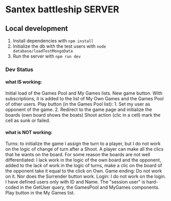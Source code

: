 # Santex battleship SERVER

## Local development

1. Install dependencies with `npm install`
2. Initialize the db with the test users with `node database/loadTestMongoData`
3. Run the server with `npm run dev`


### Dev Status

#### what IS working:
Initial load of the Games Pool and My Games lists.
New game button. With subscriptions, it is added to the list of My Own Games and the Games Pool of other users.
Play button (in the Games Pool list): 1. Set my user as opponent of the game. 2. Redirect to the game page and initialize the boards (own board shows the boats)
Shoot action (clic in a cell) mark the cell as sunk or failed.

#### what is NOT working: 
Turns: to initialize the game I assign the turn to a player, but I do not work on the logic of change of turn after a Shoot. A player can make all the clics that he wants on the board.
For some reason the boards are not well differentiated: I lack work in the logic of the own board and the opponent, added to the lack of work in the logic of turns, make a clic on the board of the opponent take it equal to the click on Own.
Game ending: Do not work on it. Nor does the Surrender button work.
Login: I do not work on the login. I have defined users only with ID and Name. The "session user" is hard-coded in the GetUser query, the GamesPool and MyGames components.
Play button in the My Games list.

